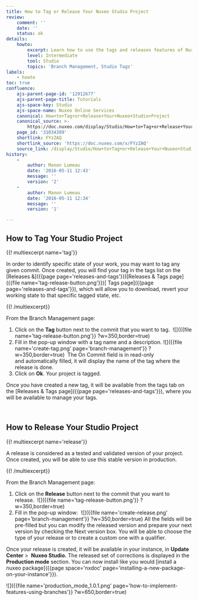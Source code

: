 ```yaml
---
title: How to Tag or Release Your Nuxeo Studio Project
review:
    comment: ''
    date: ''
    status: ok
details:
    howto:
        excerpt: Learn how to use the tags and releases features of Nuxeo Studio.
        level: Intermediate
        tool: Studio
        topics: 'Branch Management, Studio Tags'
labels:
    - howto
toc: true
confluence:
    ajs-parent-page-id: '12912677'
    ajs-parent-page-title: Tutorials
    ajs-space-key: Studio
    ajs-space-name: Nuxeo Online Services
    canonical: How+to+Tag+or+Release+Your+Nuxeo+Studio+Project
    canonical_source: >-
        https://doc.nuxeo.com/display/Studio/How+to+Tag+or+Release+Your+Nuxeo+Studio+Project
    page_id: '31034389'
    shortlink: FYzZAQ
    shortlink_source: 'https://doc.nuxeo.com/x/FYzZAQ'
    source_link: /display/Studio/How+to+Tag+or+Release+Your+Nuxeo+Studio+Project
history:
    - 
        author: Manon Lumeau
        date: '2016-05-11 12:43'
        message: ''
        version: '2'
    - 
        author: Manon Lumeau
        date: '2016-05-11 12:34'
        message: ''
        version: '1'

---
```

## How to Tag Your Studio Project&nbsp;

{{! multiexcerpt name='tag'}}

In order to identify specific state of your work, you may want to tag any given commit. Once created, you will find your tag in the tags list on the&nbsp; [Releases &]({{page page='releases-and-tags'}})[Releases & Tags page]({{file name='tag-release-button.png'}})[ Tags page]({{page page='releases-and-tags'}}), which will allow you to download, revert your working state to that specific tagged state, etc.

{{! /multiexcerpt}}

From the Branch Management page:

1.  Click on the **Tag** button&nbsp;next to the commit that you want to tag.&nbsp;
    ![]({{file name='tag-release-button.png'}} ?w=350,border=true)
2.  Fill in the pop-up window with a tag name and a description.
    ![]({{file name='create-tag.png' page='branch-management'}} ?w=350,border=true)&nbsp;
    The On Commit field is in read-only and&nbsp;automatically filled, it will display the name of the tag where the release is done.
3.  Click on **Ok**.
    Your project is tagged.&nbsp;

Once you have created a new tag, it will be available from the tags tab on the [Releases & Tags page]({{page page='releases-and-tags'}}), where you will be available to manage your tags.&nbsp;

&nbsp;

## How to Release Your Studio Project&nbsp;

{{! multiexcerpt name='release'}}

A release is considered as a tested and validated version of your project. Once created, you will be able to use this stable version in production.

{{! /multiexcerpt}}

From the Branch Management page:

1.  Click on the **Release** button next to the commit that you want to release.&nbsp;
    ![]({{file name='tag-release-button.png'}} ?w=350,border=true)
2.  Fill in the pop-up window:&nbsp;
    ![]({{file name='create-release.png' page='branch-management'}} ?w=350,border=true)
    All the fields will be pre-filled but you can modify the released version and prepare your next version by checking the Next version box. You will be able to choose the type of your release or to create a custom one with a qualifier.&nbsp;

Once your release is created, it will be available in your instance, in **Update Center**&nbsp;>&nbsp; **Nuxeo Studio.** The released set of corrections is displayed in the&nbsp; **Production mode**&nbsp;section. You can now install like you would&nbsp;[install a nuxeo package]({{page space='nxdoc' page='installing-a-new-package-on-your-instance'}}).&nbsp;

![]({{file name='production_mode_1.0.1.png' page='how-to-implement-features-using-branches'}} ?w=650,border=true)
